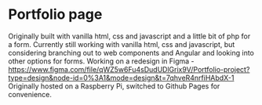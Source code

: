 # Portfolio page

Originally built with vanilla html, css and javascript and a little bit of php for a form.
Currently still working with vanilla html, css and javascript, but considering branching out
to web components and Angular and looking into other options for forms.
Working on a redesign in Figma - https://www.figma.com/file/qWZ5w6Fu4sDudUDlGrix9V/Portfolio-project?type=design&node-id=0%3A1&mode=design&t=7qhveR4nrfiHAbdX-1
Originally hosted on a Raspberry Pi, switched to Github Pages for convenience.
